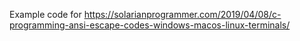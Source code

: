 Example code for https://solarianprogrammer.com/2019/04/08/c-programming-ansi-escape-codes-windows-macos-linux-terminals/

